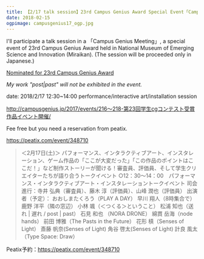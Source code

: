 ```yaml
---
title: 【2/17 talk session】23rd Campus Genius Award Special Event「Campus Genius Meeting」
date: 2018-02-15
ogpimage: campusgenius17_ogp.jpg
---
```


I'll participate a talk session in a 「Campus Genius Meeting」, a special event of 23rd Campus Genius Award held in National Museum of Emerging Science and Innovation (Miraikan).
(The session will be proceeded only in Japanese.)

[Nominated for 23rd Campus Genius Award](/en/info/23rdcampusgeniusnominate)

*My work "post|past" will not be exhibited in the event.*

date: 2018/2/17 12:30~14:00 performance/interactive art/installation session

<http://campusgenius.jp/2017/events/216～218-第23回学生cgコンテスト受賞作品イベント開催/>

Fee free but you need a reservation from peatix.

<https://peatix.com/event/348710>

<!--more-->

> ＜2月17日(土)＞
パフォーマンス、インタラクティブアート、インスタレーション、ゲーム作品の「ここが大変だった」「この作品のポイントはここだ！」など制作ストーリーが聞ける！審査員、評価員、そして学生クリエイターたちが語り合うトークイベント
 ○12：30～14：00　パフォーマンス・インタラクティブアート・インスタレーショントークイベント
 司会進行：寺井 弘典（審査員）、藤木 淳（評価員）、山峰 潤也（評価員）
 出演者（予定）：
 おおしまたくろう（PLAY A DAY）
 早川 翔人（8時集合で）
 鹿野 洋平（隣の窓辺）
 小林 颯（＜つくる＞ということ）
 松浦 知也（送れ | 遅れ / post | past）
 石見 和也 （NORA DRONE）
 綿貫 岳海（node hands）
 前田 博雅（The Pasts in the Future）
 花形 槙（Senses of Light）
 斎藤 帆奈(Senses of Light)
 角谷 啓太(Senses of Light)
 計良 風太（Type Space: Draw）

Peatix予約：https://peatix.com/event/348710
